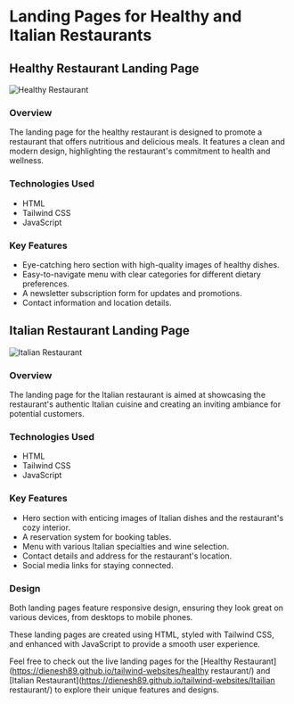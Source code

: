 # Landing Pages for Healthy and Italian Restaurants

## Healthy Restaurant Landing Page
![Healthy Restaurant](healthy-restaurant-screenshot.png)

### Overview
The landing page for the healthy restaurant is designed to promote a restaurant that offers nutritious and delicious meals. It features a clean and modern design, highlighting the restaurant's commitment to health and wellness.

### Technologies Used
- HTML
- Tailwind CSS
- JavaScript

### Key Features
- Eye-catching hero section with high-quality images of healthy dishes.
- Easy-to-navigate menu with clear categories for different dietary preferences.
- A newsletter subscription form for updates and promotions.
- Contact information and location details.

## Italian Restaurant Landing Page
![Italian Restaurant](italian-restaurant-screenshot.png)

### Overview
The landing page for the Italian restaurant is aimed at showcasing the restaurant's authentic Italian cuisine and creating an inviting ambiance for potential customers.

### Technologies Used
- HTML
- Tailwind CSS
- JavaScript

### Key Features
- Hero section with enticing images of Italian dishes and the restaurant's cozy interior.
- A reservation system for booking tables.
- Menu with various Italian specialties and wine selection.
- Contact details and address for the restaurant's location.
- Social media links for staying connected.

### Design
Both landing pages feature responsive design, ensuring they look great on various devices, from desktops to mobile phones.

These landing pages are created using HTML, styled with Tailwind CSS, and enhanced with JavaScript to provide a smooth user experience.

Feel free to check out the live landing pages for the [Healthy Restaurant](https://dienesh89.github.io/tailwind-websites/healthy restaurant/) and [Italian Restaurant](https://dienesh89.github.io/tailwind-websites/Itailian restaurant/) to explore their unique features and designs.

